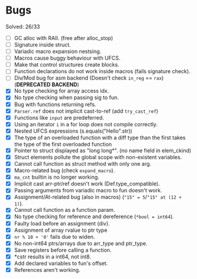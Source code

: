 # Bugs

Solved: 26/33

- [ ] GC alloc with RAII. (free after alloc_stop)
- [ ] Signature inside struct.
- [ ] Variadic macro expansion nestsing.
- [ ] Macros cause buggy behaviour with UFCS.
- [ ] Make that control structures create blocks.
- [ ] Function declarations do not work inside macros (fails signature check).
- [ ] Div/Mod bug for asm backend (Doesn't check `in_reg` == `rax`) (**DEPRECATED BACKEND**)
- [X] No type checking for array access idx.
- [X] No type checking when passing sig to fun.
- [X] Bug with functions returning refs.
- [X] `Parser.ref` does not implicit cast-to-ref (add `try_cast_ref`)
- [X] Functions like `input` are predeferred.
- [X] Using an iterator `i` in a for loop does not compile correctly.
- [X] Nested UFCS expressions (s.equals("Hello".str))
- [X] The type of an overloaded function with a diff type than the first takes the type of the first overloaded function
- [X] Pointer to struct displayed as "long long*". (no name field in elem_ckind)
- [X] Struct elements pollute the global scope with non-existent variables.
- [X] Cannot call function as struct method with only one arg.
- [X] Macro-related bug (check `expand_macro`).
- [X] `ma_cnt` builtin is no longer working.
- [X] Implicit cast arr-ptr/ref doesn't work (Def.type_compatible).
- [X] Passing arguments from variadic macro to fun doesn't work.
- [X] Assignment/At-related bug (also in macros) (`"15" = 5`/`"15" at (12 + 1)`).
- [X] Cannot call function as a function param.
- [X] No type checking for reference and dereference (`*bool = int64`).
- [X] Faulty load before an assignment (div).
- [X] Assignment of array rvalue to ptr type
- [X] `nr % 10 + '0'` fails due to widen.
- [X] No non-int64 ptrs/arrays due to arr_type and ptr_type.
- [X] Save registers before calling a function.
- [X] *cstr results in a int64, not int8.
- [X] Add declared variables to fun's offset.
- [X] References aren't working.
